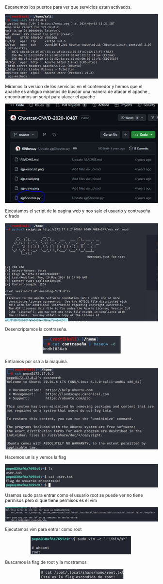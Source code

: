  Escanemos los puertos para ver que servicios estan activados.


 <p align="center">
<img  alt="drawing" src="https://github.com/Dani-ITB24/Proyecto-Final/blob/Grupo2/Documentacion/grupo5/Screenshot_1.png" />
</p>
Miramos la version de los servicios en el contenedor y hemos que el apache es antiguo miramos de buscar una manera de atacar el apache , encontramos un script para atacar el apache
<p align="center">
<img  alt="drawing" " src="https://github.com/Dani-ITB24/Proyecto-Final/blob/Grupo2/Documentacion/grupo5/Screenshot_2.png" />
</p>



Ejecutamos el script de la pagina web y nos sale el usuario y contraseña cifrado
 <p align="center">
<img  alt="drawing" src="https://github.com/Dani-ITB24/Proyecto-Final/blob/Grupo2/Documentacion/grupo5/Screenshot_3.png" />
</p>

Desencriptamos la contraseña.

 <p align="center">
<img  alt="drawing"  src="https://github.com/Dani-ITB24/Proyecto-Final/blob/Grupo2/Documentacion/grupo5/Screenshot_4.png" />
</p>

Entramos por ssh a la maquina.

 <p align="center">
<img  alt="drawing" src="https://github.com/Dani-ITB24/Proyecto-Final/blob/Grupo2/Documentacion/grupo5/Screenshot_7.png" />
</p>


Hacemos un ls y vemos la flag

 <p align="center">
<img  alt="drawing"  src="https://github.com/Dani-ITB24/Proyecto-Final/blob/Grupo2/Documentacion/grupo5/Screenshot_6.png" />
</p>

Usamos sudo para entrar como el usuario root se puede ver no tiene permisos pero si que tiene permisos es el vim
 <p align="center">
<img  alt="drawing" src="https://github.com/Dani-ITB24/Proyecto-Final/blob/Grupo2/Documentacion/grupo5/Screenshot_14.png" />
</p>

Ejecutamos vim para entrar como root
 <p align="center">
<img  alt="drawing" src="https://github.com/Dani-ITB24/Proyecto-Final/blob/Grupo2/Documentacion/grupo5/Screenshot_15.png" />
</p>

Buscamos la flag de root y la mostramos
 <p align="center">
<img  alt="drawing" src="https://github.com/Dani-ITB24/Proyecto-Final/blob/Grupo2/Documentacion/grupo5/Screenshot_16.png" />
</p>
